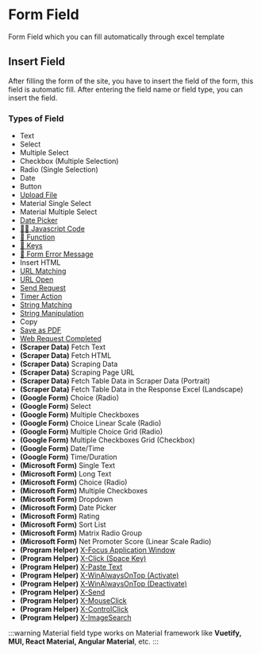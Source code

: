 # Form Field

Form Field which you can fill automatically through excel template

## Insert Field

After filling the form of the site, you have to insert the field of the form, this field is automatic fill. After entering the field name or field type, you can insert the field.

### Types of Field

- Text
- Select
- Multiple Select
- Checkbox (Multiple Selection)
- Radio (Single Selection)
- Date
- Button
- [Upload File](/documentation/field-types/upload-file.html)
- Material Single Select
- Material Multiple Select
- [Date Picker](/documentation/field-types/date-picker.html)
- [👩‍💻 Javascript Code](/documentation/field-types/javascript-code.html)
- [🚀 Function](/documentation/functions.html#predefined-function)
- [🔑 Keys](/documentation/keys.html#special-key)
- [🛑 Form Error Message](/documentation/field-types/form-error-message.html)
- Insert HTML
- [URL Matching](/documentation/field-types/url-matching.html)
- [URL Open](/documentation/field-types/url-open.html)
- [Send Request](/documentation/field-types/send-request.html)
- [Timer Action](/documentation/field-types/timer-action.html)
- [String Matching](/documentation/field-types/string-matching.html)
- [String Manipulation](/documentation/field-types/string-manipulation.html)
- Copy
- [Save as PDF](/documentation/field-types/save-as-pdf.html)
- [Web Request Completed](/documentation/field-types/web-request-completed.html)
- **(Scraper Data)** Fetch Text
- **(Scraper Data)** Fetch HTML
- **(Scraper Data)** Scraping Data
- **(Scraper Data)** Scraping Page URL
- **(Scraper Data)** Fetch Table Data in Scraper Data (Portrait)
- **(Scraper Data)** Fetch Table Data in the Response Excel (Landscape)
- **(Google Form)** Choice (Radio)
- **(Google Form)** Select
- **(Google Form)** Multiple Checkboxes
- **(Google Form)** Choice Linear Scale (Radio)
- **(Google Form)** Multiple Choice Grid (Radio)
- **(Google Form)** Multiple Checkboxes Grid (Checkbox)
- **(Google Form)** Date/Time
- **(Google Form)** Time/Duration
- **(Microsoft Form)** Single Text
- **(Microsoft Form)** Long Text
- **(Microsoft Form)** Choice (Radio)
- **(Microsoft Form)** Multiple Checkboxes
- **(Microsoft Form)** Dropdown
- **(Microsoft Form)** Date Picker
- **(Microsoft Form)** Rating
- **(Microsoft Form)** Sort List
- **(Microsoft Form)** Matrix Radio Group
- **(Microsoft Form)** Net Promoter Score (Linear Scale Radio)
- **(Program Helper)** [X-Focus Application Window](/documentation/field-types/program-helper.html#x-focus-application-window)
- **(Program Helper)** [X-Click (Space Key)](/documentation/field-types/program-helper.html#x-click-space-key)
- **(Program Helper)** [X-Paste Text](/documentation/field-types/program-helper.html#x-paste-text)
- **(Program Helper)** [X-WinAlwaysOnTop (Activate)](/documentation/field-types/program-helper.html#x-winalwaysontop-activate)
- **(Program Helper)** [X-WinAlwaysOnTop (Deactivate)](/documentation/field-types/program-helper.html#x-winalwaysontop-deactivate)
- **(Program Helper)** [X-Send](/documentation/field-types/program-helper.html#x-send)
- **(Program Helper)** [X-MouseClick](/documentation/field-types/program-helper.html#x-mouseclick)
- **(Program Helper)** [X-ControlClick](/documentation/field-types/program-helper.html#x-controlclick)
- **(Program Helper)** [X-ImageSearch](/documentation/field-types/program-helper.html#x-imagesearch)

:::warning
Material field type works on Material framework like **Vuetify, MUI, React Material, Angular Material**, etc.
:::
